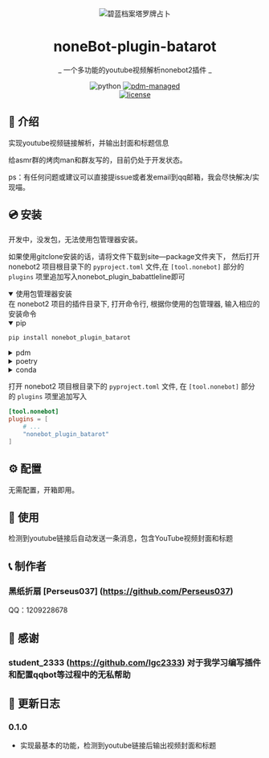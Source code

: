 <div align="center">
  <img src="https://github.com/Perseus037/nonebot_plugin_batarot/blob/main/Alice%20tarot%20picture.jpg" alt="碧蓝档案塔罗牌占卜" >

# noneBot-plugin-batarot

_ 一个多功能的youtube视频解析nonebot2插件 _

<img src="https://img.shields.io/badge/python-3.8+-blue.svg" alt="python">
<a href="https://pdm.fming.dev">
  <img src="https://img.shields.io/badge/pdm-managed-blueviolet" alt="pdm-managed">
</a>
<!-- <a href="https://wakatime.com/badge/user/b61b0f9a-f40b-4c82-bc51-0a75c67bfccf/project/f4778875-45a4-4688-8e1b-b8c844440abb">
  <img src="https://wakatime.com/badge/user/b61b0f9a-f40b-4c82-bc51-0a75c67bfccf/project/f4778875-45a4-4688-8e1b-b8c844440abb.svg" alt="wakatime">
</a> -->

<br />

<a href="./LICENSE">
  <img src="https://img.shields.io/github/license/lgc-NB2Dev/nonebot-plugin-uma.svg" alt="license">
</a>

</div>

<div align="left">

## 📖 介绍

实现youtube视频链接解析，并输出封面和标题信息

给asmr群的烤肉man和群友写的，目前仍处于开发状态。

ps：有任何问题或建议可以直接提issue或者发email到qq邮箱，我会尽快解决/实现喵。

## 💿 安装

开发中，没发包，无法使用包管理器安装。

如果使用gitclone安装的话，请将文件下载到site—package文件夹下，
然后打开 nonebot2 项目根目录下的 `pyproject.toml` 文件,在 `[tool.nonebot]` 部分的 `plugins` 项里追加写入nonebot_plugin_babattleline即可

<!--
<details open>
<summary>[推荐] 使用 nb-cli 安装</summary>
在 nonebot2 项目的根目录下打开命令行, 输入以下指令即可安装

```bash
nb plugin install nonebot_plugin_batarot
```
-->

</details>

<details open>
<summary>使用包管理器安装</summary>
在 nonebot2 项目的插件目录下, 打开命令行, 根据你使用的包管理器, 输入相应的安装命令

<details open>
<summary>pip</summary>

```bash
pip install nonebot_plugin_batarot
```

</details>
<details>
<summary>pdm</summary>

```bash
pdm add nonebot_plugin_batarot
```

</details>
<details>
<summary>poetry</summary>

```bash
poetry add nonebot_plugin_batarot
```

</details>
<details>
<summary>conda</summary>

```bash
conda install nonebot_plugin_batarot
```

</details>

打开 nonebot2 项目根目录下的 `pyproject.toml` 文件, 在 `[tool.nonebot]` 部分的 `plugins` 项里追加写入

```toml
[tool.nonebot]
plugins = [
    # ...
    "nonebot_plugin_batarot"
]
```

</details>

## ⚙️ 配置

无需配置，开箱即用。

## 🎉 使用

检测到youtube链接后自动发送一条消息，包含YouTube视频封面和标题
 
## 📞 制作者

### 黑纸折扇 [Perseus037] (https://github.com/Perseus037)

QQ：1209228678

## 🙏 感谢

### student_2333 (https://github.com/lgc2333) 对于我学习编写插件和配置qqbot等过程中的无私帮助

## 📝 更新日志

### 0.1.0
- 实现最基本的功能，检测到youtube链接后输出视频封面和标题
